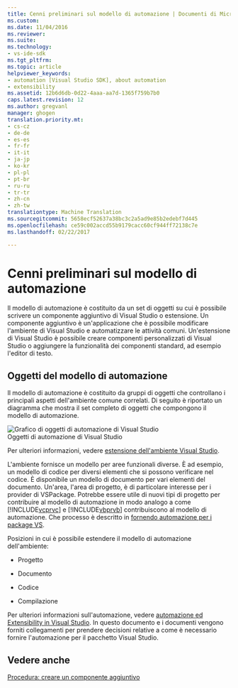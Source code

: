 ```yaml
---
title: Cenni preliminari sul modello di automazione | Documenti di Microsoft
ms.custom: 
ms.date: 11/04/2016
ms.reviewer: 
ms.suite: 
ms.technology:
- vs-ide-sdk
ms.tgt_pltfrm: 
ms.topic: article
helpviewer_keywords:
- automation [Visual Studio SDK], about automation
- extensibility
ms.assetid: 12b6d6db-0d22-4aaa-aa7d-1365f759b7b0
caps.latest.revision: 12
ms.author: gregvanl
manager: ghogen
translation.priority.mt:
- cs-cz
- de-de
- es-es
- fr-fr
- it-it
- ja-jp
- ko-kr
- pl-pl
- pt-br
- ru-ru
- tr-tr
- zh-cn
- zh-tw
translationtype: Machine Translation
ms.sourcegitcommit: 5658ecf52637a38bc3c2a5ad9e85b2edebf7d445
ms.openlocfilehash: ce59c002accd55b9179cacc60cf944ff72138c7e
ms.lasthandoff: 02/22/2017

---
```

# <a name="automation-model-overview"></a>Cenni preliminari sul modello di automazione
Il modello di automazione è costituito da un set di oggetti su cui è possibile scrivere un componente aggiuntivo di Visual Studio o estensione. Un componente aggiuntivo è un'applicazione che è possibile modificare l'ambiente di Visual Studio e automatizzare le attività comuni. Un'estensione di Visual Studio è possibile creare componenti personalizzati di Visual Studio o aggiungere la funzionalità dei componenti standard, ad esempio l'editor di testo.  
  
## <a name="objects-in-the-automation-model"></a>Oggetti del modello di automazione  
 Il modello di automazione è costituito da gruppi di oggetti che controllano i principali aspetti dell'ambiente comune correlati. Di seguito è riportato un diagramma che mostra il set completo di oggetti che compongono il modello di automazione.  
  
 ![Grafico di oggetti di automazione di Visual Studio](../../extensibility/internals/media/vsvisualstudioautomationobjectchart.gif "vsVisualStudioAutomationObjectChart")  
Oggetti di automazione di Visual Studio  
  
 Per ulteriori informazioni, vedere [estensione dell'ambiente Visual Studio](http://msdn.microsoft.com/Library/4173a963-7ac7-4966-9bb7-e28a9d9f6792).  
  
 L'ambiente fornisce un modello per aree funzionali diverse. È ad esempio, un modello di codice per diversi elementi che si possono verificare nel codice. È disponibile un modello di documento per vari elementi del documento. Un'area, l'area di progetto, è di particolare interesse per i provider di VSPackage. Potrebbe essere utile di nuovi tipi di progetto per contribuire al modello di automazione in modo analogo a come [!INCLUDE[vcprvc](../../code-quality/includes/vcprvc_md.md)] e [!INCLUDE[vbprvb](../../code-quality/includes/vbprvb_md.md)] contribuiscono al modello di automazione. Che processo è descritto in [fornendo automazione per i package VS](../../extensibility/internals/providing-automation-for-vspackages.md).  
  
 Posizioni in cui è possibile estendere il modello di automazione dell'ambiente:  
  
-   Progetto  
  
-   Documento  
  
-   Codice  
  
-   Compilazione  
  
 Per ulteriori informazioni sull'automazione, vedere [automazione ed Extensibility in Visual Studio](http://msdn.microsoft.com/Library/f71a2253-3e68-4e5e-9a18-edbba816caf6). In questo documento e i documenti vengono forniti collegamenti per prendere decisioni relative a come è necessario fornire l'automazione per il pacchetto Visual Studio.  
  
## <a name="see-also"></a>Vedere anche  
 [Procedura: creare un componente aggiuntivo](http://msdn.microsoft.com/Library/50be56d2-e3a5-4cd2-8569-2a0666b268ce)
